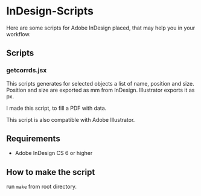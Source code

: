 # InDesign-Scripts

Here are some scripts for Adobe InDesign placed, that may help you in your workflow.

## Scripts

### getcorrds.jsx

This scripts generates for selected objects a list of name, position and size. 
Position and size are exported as mm from InDesign. Illustrator exports it as px.


I made this script, to fill a PDF with data.

This script is also compatible with Adobe Illustrator.

## Requirements

* Adobe InDesign CS 6 or higher 

## How to make the script

run `make` from root directory.

